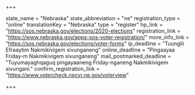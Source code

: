 +++

state_name = "Nebraska"
state_abbreviation = "ne"
registration_type = "online"
translationKey = "Nebraska"
type = "register"
hp_link = "https://sos.nebraska.gov/elections/2020-elections"
registration_link = "https://www.nebraska.gov/apps-sos-voter-registration/"
more_info_link = "https://sos.nebraska.gov/elections/voter-forms"
ip_deadline = "Tuunglii Efraaytim Nakmikivigem sivunganeng"
online_deadline = "Pingaayaa Friday-m Nakmikivigem sivunganeng"
mail_postmarked_deadline = "Tuyumayaghqaguq pingayaaneng Friday-nganeng Nakmikivigem sivungani."
confirm_registration_link = "https://www.votercheck.necvr.ne.gov/voterview"

+++